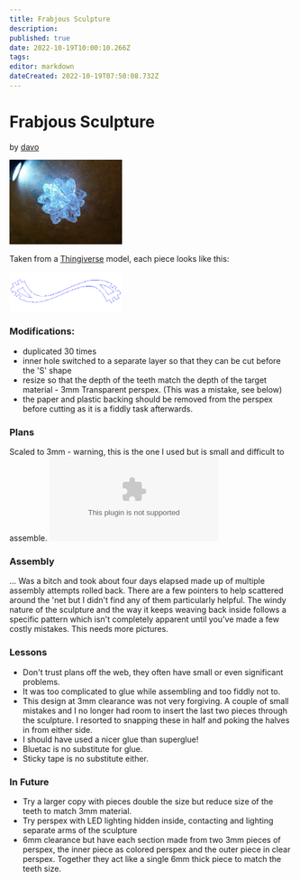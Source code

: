 ```yaml
---
title: Frabjous Sculpture
description: 
published: true
date: 2022-10-19T10:00:10.266Z
tags: 
editor: markdown
dateCreated: 2022-10-19T07:50:08.732Z
---
```


# Frabjous Sculpture

by [davo](/user/davo)

<img src="/projects/1511329_10151911003991527_974839825_n.jpg" width="200" />

Taken from a [Thingiverse](http://www.thingiverse.com/thing:724) model, each piece looks like this:

<img src="/projects/frabjous_sized.png" class="align-left" width="200" alt="Frabjous Piece" />

### Modifications:

-   duplicated 30 times
-   inner hole switched to a separate layer so that they can be cut before the 'S' shape
-   resize so that the depth of the teeth match the depth of the target material - 3mm Transparent perspex. (This was a mistake, see below)
-   the paper and plastic backing should be removed from the perspex before cutting as it is a fiddly task afterwards.

### Plans

Scaled to 3mm - warning, this is the one I used but is small and difficult to assemble. ![](/projects/frabjous_sized.dxf.zip)

### Assembly

... Was a bitch and took about four days elapsed made up of multiple assembly attempts rolled back. There are a few pointers to help scattered around the 'net but I didn't find any of them particularly helpful. The windy nature of the sculpture and the way it keeps weaving back inside follows a specific pattern which isn't completely apparent until you've made a few costly mistakes. This needs more pictures.

### Lessons

-   Don't trust plans off the web, they often have small or even significant problems.
-   It was too complicated to glue while assembling and too fiddly not to.
-   This design at 3mm clearance was not very forgiving. A couple of small mistakes and I no longer had room to insert the last two pieces through the sculpture. I resorted to snapping these in half and poking the halves in from either side.
-   I should have used a nicer glue than superglue!
-   Bluetac is no substitute for glue.
-   Sticky tape is no substitute either.

### In Future

-   Try a larger copy with pieces double the size but reduce size of the teeth to match 3mm material.
-   Try perspex with LED lighting hidden inside, contacting and lighting separate arms of the sculpture
-   6mm clearance but have each section made from two 3mm pieces of perspex, the inner piece as colored perspex and the outer piece in clear perspex. Together they act like a single 6mm thick piece to match the teeth size.

